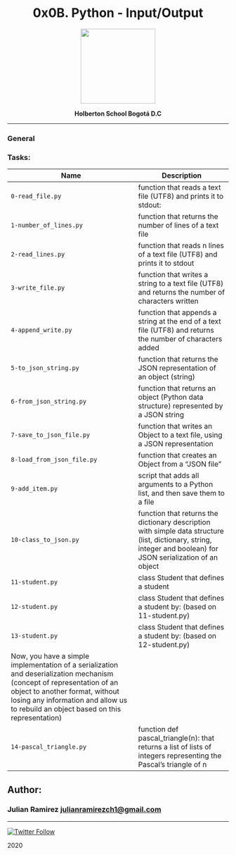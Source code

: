 
<H1 align="center"> 0x0B. Python - Input/Output </H1>

<p align="center">
   <a href="https://www.holbertonschool.com/co"><img src="https://user-images.strikinglycdn.com/res/hrscywv4p/image/upload/c_limit,fl_lossy,h_1440,w_720,f_auto,q_auto/79001/368330_619080.png" width="170" height="170"/></a>

<p align="center"> 
   <b>Holberton School Bogotá D.C</b>
                
----
<H3> General </H3>
   



### Tasks:

| Name | Description                    |
| ------------- | ------------------------------ |
| `0-read_file.py`      |   function that reads a text file (UTF8) and prints it to stdout:   |
| `1-number_of_lines.py`   |function that returns the number of lines of a text file   |
| `2-read_lines.py`      | function that reads n lines of a text file (UTF8) and prints it to stdout    |
| `3-write_file.py`      | function that writes a string to a text file (UTF8) and returns the number of characters written    |
| `4-append_write.py`      |function that appends a string at the end of a text file (UTF8) and returns the number of characters added |
| `5-to_json_string.py`      |  function that returns the JSON representation of an object (string)      |
| `6-from_json_string.py`      | function that returns an object (Python data structure) represented by a JSON string       |
| `7-save_to_json_file.py`      | function that writes an Object to a text file, using a JSON representation|
| `8-load_from_json_file.py`      |function that creates an Object from a “JSON file”  |
| `9-add_item.py`      | script that adds all arguments to a Python list, and then save them to a file     |
| `10-class_to_json.py`      |  function that returns the dictionary description with simple data structure (list, dictionary, string, integer and boolean) for JSON serialization of an object |
| `11-student.py`      | class Student that defines a student     |
| `12-student.py`      | class Student that defines a student by: (based on 11-student.py)|
| `13-student.py`      |class Student that defines a student by: (based on 12-student.py)|
| Now, you have a simple implementation of a serialization and deserialization mechanism (concept of representation of an object to another format, without losing any information and allow us to rebuild an object based on this representation)|
| `14-pascal_triangle.py`      | function def pascal_triangle(n): that returns a list of lists of integers representing the Pascal’s triangle of n |
## Author: 
### Julian Ramirez <julianramirezch1@gmail.com>
----
[![Twitter Follow](https://img.shields.io/twitter/follow/JulianR_30.svg?style=social&label=Follow)](https://twitter.com/JulianR_30)

2020